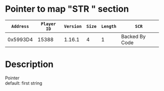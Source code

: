 # Pointer to map "STR " section

| `Address` | `Player ID` | `Version` | `Size` | `Length` | `SCR` |
| ---------- | ----------- | --------- | ------ | -------- | ---- |
| 0x5993D4 | 15388 | 1.16.1 | 4 | 1 | Backed By Code |

# Description

Pointer<br>default: first string